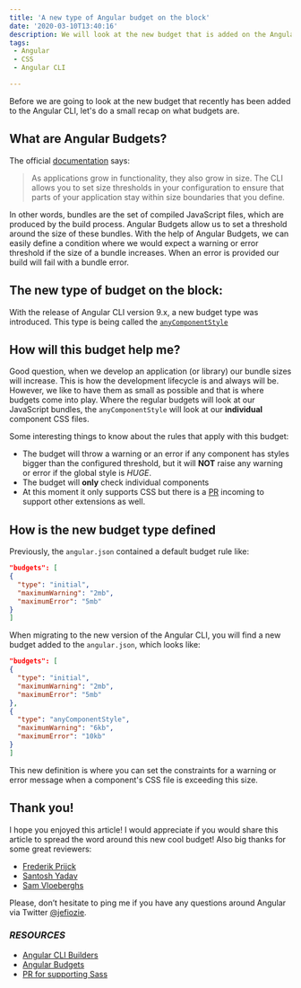 ```yaml
---
title: 'A new type of Angular budget on the block'
date: '2020-03-10T13:40:16'
description: We will look at the new budget that is added on the Angular CLI.
tags: 
 - Angular
 - CSS
 - Angular CLI

---
```



Before we are going to look at the new budget that recently has been added to the Angular CLI, let's do a small recap on what budgets are.

## What are Angular Budgets?

The official [documentation](https://angular.io/guide/build#configure-size-budgets) says:

> As applications grow in functionality, they also grow in size. The CLI allows you to set size thresholds in your configuration to ensure that parts of your application stay within size boundaries that you define.

In other words, bundles are the set of compiled JavaScript files, which are produced by the build process. Angular Budgets allow us to set a threshold around the size of these bundles. With the help of Angular Budgets, we can easily define a condition where we would expect a warning or error threshold if the size of a bundle increases. When an error is provided our build will fail with a bundle error.


## The new type of budget on the block:

With the release of Angular CLI version 9.x, a new budget type was introduced. This type is being called the [`anyComponentStyle`][Anycomponent_budget]

## How will this budget help me?

Good question, when we develop an application (or library) our bundle sizes will increase. This is how the development lifecycle is and always will be. However, we like to have them as small as possible and that is where budgets come into play. Where the regular budgets will look at our JavaScript bundles, the `anyComponentStyle` will look at our **individual** component CSS files. 

Some interesting things to know about the rules that apply with this budget:

* The budget will throw a warning or an error if any component has styles bigger than the configured threshold, but it will **NOT** raise any warning or error if the global style is _HUGE_.
* The budget will **only** check individual components
* At this moment it only supports CSS but there is a [PR][PR_Sass] incoming to support other extensions as well.


## How is the new budget type defined

Previously, the `angular.json` contained a default budget rule like:
```json
"budgets": [
{
  "type": "initial",
  "maximumWarning": "2mb",
  "maximumError": "5mb"
}
]
```
When migrating to the new version of the Angular CLI, you will find a new budget added to the `angular.json`, which looks like:

```json
"budgets": [
{
  "type": "initial",
  "maximumWarning": "2mb",
  "maximumError": "5mb"
},
{
  "type": "anyComponentStyle",
  "maximumWarning": "6kb",
  "maximumError": "10kb"
}
]
```
This new definition is where you can set the constraints for a warning or error message when a component's CSS file is exceeding this size.

## Thank you!

I hope you enjoyed this article! I would appreciate if you would share this article to spread the word around this new cool budget!
Also big thanks for some great reviewers:

* [Frederik Prijck](https://twitter.com/frederikprijck)
* [Santosh Yadav](https://twitter.com/SantoshYadavDev)
* [Sam Vloeberghs](https://twitter.com/samvloeberghs)

Please, don’t hesitate to ping me if you have any questions around Angular via Twitter [@jefiozie][@jefiozie]. 


### _RESOURCES_

- [Angular CLI Builders][Angular_CLI_Builders]
- [Angular Budgets][Angular_Budgets]
- [PR for supporting Sass][PR_Sass]

[Angular_CLI_Builders]: https://angular.io/guide/cli-builder
[Angular_Budgets]: https://angular.io/guide/build#configuring-size-budgets
[PR_Sass]: https://github.com/angular/angular-cli/pull/17096
[Anycomponent_budget]:https://github.com/angular/angular-cli/blob/master/packages/angular_devkit/build_angular/src/angular-cli-files/plugins/any-component-style-budget-checker.ts
[@jefiozie]: https://twitter.com/jefiozie
